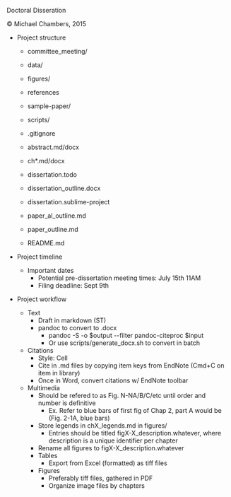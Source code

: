 Doctoral Disseration

&copy; Michael Chambers, 2015

* Project structure
    * committee_meeting/
    * data/
    * figures/
    * references
    * sample-paper/
    * scripts/

    * .gitignore
    * abstract.md/docx
    * ch*.md/docx
    * dissertation.todo
    * dissertation_outline.docx
    * dissertation.sublime-project
    * paper_al_outline.md
    * paper_outline.md
    * README.md

* Project timeline
    * Important dates
        * Potential pre-dissertation meeting times: July 15th 11AM
        * Filing deadline: Sept 9th
* Project workflow
    * Text
        * Draft in markdown (ST) 
        * pandoc to convert to .docx
            * pandoc -S -o $output --filter pandoc-citeproc $input
            * Or use scripts/generate_docx.sh to convert in batch
    * Citations
        * Style: Cell
        * Cite in .md files by copying item keys from EndNote (Cmd+C on item in library)
        * Once in Word, convert citations w/ EndNote toolbar
    * Multimedia
        * Should be refered to as Fig. N-NA/B/C/etc until order and number is definitive
            * Ex. Refer to blue bars of first fig of Chap 2, part A would be (Fig. 2-1A, blue bars)
        * Store legends in chX_legends.md in figures/
            * Entries should be titled figX-X_description.whatever, where description is a unique identifier per chapter
        * Rename all figures to figX-X_description.whatever
        * Tables
            * Export from Excel (formatted) as tiff files
        * Figures
            * Preferably tiff files, gathered in PDF
            * Organize image files by chapters
